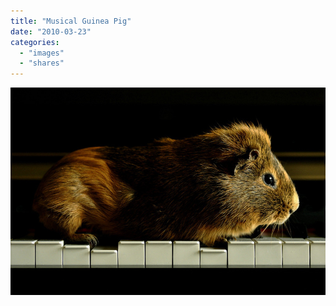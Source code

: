 ```yaml
---
title: "Musical Guinea Pig"
date: "2010-03-23"
categories: 
  - "images"
  - "shares"
---
```


![](images/tumblr_kytpc4WhvN1qz4vrlo1_1280.jpg)
